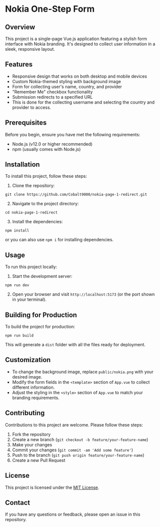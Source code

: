 # Nokia One-Step Form

## Overview

This project is a single-page Vue.js application featuring a stylish form interface with Nokia branding. It's designed to collect user information in a sleek, responsive layout.

## Features

- Responsive design that works on both desktop and mobile devices
- Custom Nokia-themed styling with background image
- Form for collecting user's name, country, and provider
- "Remember Me" checkbox functionality
- Submission redirects to a specified URL
- This is done for the collecting username and selecting the country and provider to access.


## Prerequisites

Before you begin, ensure you have met the following requirements:

- Node.js (v12.0 or higher recommended)
- npm (usually comes with Node.js)

## Installation

To install this project, follow these steps:

1. Clone the repository:

```
git clone https://github.com/Cobalt9000/nokia-page-1-redirect.git
```

2. Navigate to the project directory:

```
cd nokia-page-1-redirect
```

3. Install the dependencies:

```
npm install
```
or you can also use ```npm i``` for installing dependencies.


## Usage

To run this project locally:

1. Start the development server:

```
npm run dev
```

2. Open your browser and visit `http://localhost:5173` (or the port shown in your terminal).

## Building for Production

To build the project for production:

```
npm run build
```

This will generate a `dist` folder with all the files ready for deployment.

## Customization

- To change the background image, replace `public/nokia.png` with your desired image.
- Modify the form fields in the `<template>` section of `App.vue` to collect different information.
- Adjust the styling in the `<style>` section of `App.vue` to match your branding requirements.

## Contributing

Contributions to this project are welcome. Please follow these steps:

1. Fork the repository
2. Create a new branch (`git checkout -b feature/your-feature-name`)
3. Make your changes
4. Commit your changes (`git commit -am 'Add some feature'`)
5. Push to the branch (`git push origin feature/your-feature-name`)
6. Create a new Pull Request

## License

This project is licensed under the [MIT License](LICENSE).

## Contact

If you have any questions or feedback, please open an issue in this repository.